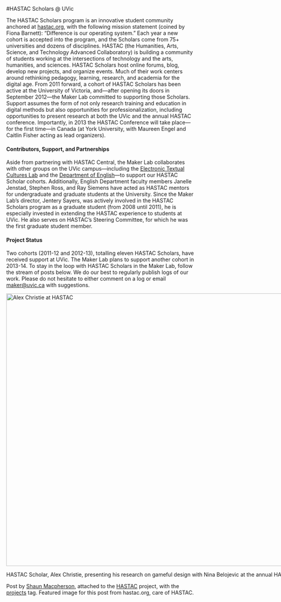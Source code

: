 #HASTAC Scholars @ UVic

<p>The HASTAC Scholars program is an innovative student community anchored at <a title="to hastac.org" href="http://hastac.org/" target="_blank">hastac.org</a>, with the following mission statement (coined by Fiona Barnett): &#8220;Difference is our operating system.&#8221; Each year a new cohort is accepted into the program, and the Scholars come from 75+ universities and dozens of disciplines. HASTAC (the Humanities, Arts, Science, and Technology Advanced Collaboratory) is building a community of students working at the intersections of technology and the arts, humanities, and sciences. HASTAC Scholars host online forums, blog, develop new projects, and organize events. Much of their work centers around rethinking pedagogy, learning, research, and academia for the digital age. From 2011 forward, a cohort of HASTAC Scholars has been active at the University of Victoria, and&#8212;after opening its doors in September 2012&#8212;the Maker Lab committed to supporting those Scholars. Support assumes the form of not only research training and education in digital methods but also opportunities for professionalization, including opportunities to present research at both the UVic and the annual HASTAC conference. Importantly, in 2013 the HASTAC Conference will take place&#8212;for the first time&#8212;in Canada (at York University, with Maureen Engel and Caitlin Fisher acting as lead organizers).</p>
<h4>Contributors, Support, and Partnerships</h4>
<p>Aside from partnering with HASTAC Central, the Maker Lab collaborates with other groups on the UVic campus&#8212;including the <a title="to the etcl" href="http://etcl.uvic.ca/" target="_blank">Electronic Textual Cultures Lab</a> and the <a title="learn more" href="http://english.uvic.ca/newsandevents/six_english_department_graduate_students_named_hastac_scholars.html" target="_blank">Department of English</a>&#8212;to support our HASTAC Scholar cohorts. Additionally, English Department faculty members Janelle Jenstad, Stephen Ross, and Ray Siemens have acted as HASTAC mentors for undergraduate and graduate students at the University. Since the Maker Lab&#8217;s director, Jentery Sayers, was actively involved in the HASTAC Scholars program as a graduate student (from 2008 until 2011), he is especially invested in extending the HASTAC experience to students at UVic. He also serves on HASTAC&#8217;s Steering Committee, for which he was the first graduate student member.</p>
<h4>Project Status</h4>
<p>Two cohorts (2011-12 and 2012-13), totalling eleven HASTAC Scholars, have received support at UVic. The Maker Lab plans to support another cohort in 2013-14. To stay in the loop with HASTAC Scholars in the Maker Lab, follow the stream of posts below. We do our best to regularly publish logs of our work. Please do not hesitate to either comment on a log or email <a title="email the lab" href="mailto:maker@uvic.ca">maker@uvic.ca</a> with suggestions.</p>
<div id="attachment_2021" class="wp-caption alignnone" style="width: 1099px"><a href="http://maker.uvic.ca/wp-content/uploads/2012/09/IMG_4228.jpg?b4e08e"><img class=" wp-image-2021  " alt="Alex Christie at HASTAC" src="http://maker.uvic.ca/wp-content/uploads/2012/09/IMG_4228.jpg?b4e08e" width="1089" height="726" /></a><p class="wp-caption-text">HASTAC Scholar, Alex Christie, presenting his research on gameful design with Nina Belojevic at the annual HASTAC conference. Image care of Jentery Sayers.</p></div>
<p>Post by <a title="learn more" href="http://maker.uvic.ca/author/shaun">Shaun Macpherson</a>, attached to the <a title="learn more" href="http://maker.uvic.ca/category/hastac/">HASTAC</a> project, with the <a title="learn more" href="http://maker.uvic.ca/tag/project/">projects</a> tag. Featured image for this post from hastac.org, care of HASTAC.</p>
